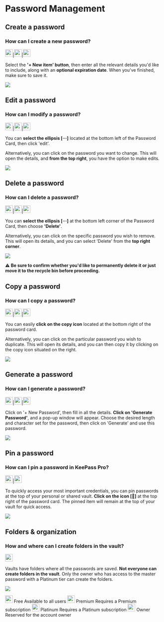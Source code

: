# Password Management


## Create a password
### How can I create a new password?

 <img src="/assets/img/teams-pro/keepass-pro/free-crown.svg" width="24" height="24">|<img src="/assets/img/teams-pro/keepass-pro/premium-crown.svg" width="24" height="24">|<img src="/assets/img/teams-pro/keepass-pro/platinum-crown.svg" width="24" height="24">

Select the <b>'+ New item' button</b>, then enter all the relevant details you'd like to include, along with an <b>optional expiration date</b>. When you've finished, make sure to save it.
<div class="intercom-container"><img src="/assets/img/teams-pro/keepass-pro/section-keepass_new-password.png"></div><p class="no-margin"></p>

## Edit a password
### How can I modify a password?
<img src="/assets/img/teams-pro/keepass-pro/free-crown.svg" width="24" height="24">|<img src="/assets/img/teams-pro/keepass-pro/premium-crown.svg" width="24" height="24">|<img src="/assets/img/teams-pro/keepass-pro/platinum-crown.svg" width="24" height="24">

You can <b>select the ellipsis [···]</b> located at the bottom left of the Password Card, then click 'edit'.

Alternatively, you can click on the password you want to change. This will open the details, and <b>from the top right</b>, you have the option to make edits.
<div class="intercom-container"><img src="/assets/img/teams-pro/keepass-pro/section-keepass_edit-password.png"></div><p class="no-margin"></p>

## Delete a password
### How can I delete a password?
 <img src="/assets/img/teams-pro/keepass-pro/free-crown.svg" width="24" height="24">|<img src="/assets/img/teams-pro/keepass-pro/premium-crown.svg" width="24" height="24">|<img src="/assets/img/teams-pro/keepass-pro/platinum-crown.svg" width="24" height="24">

You can <b>select the ellipsis [···]</b> at the bottom left corner of the Password Card, then choose <b>'Delete'</b>.

Alternatively, you can click on the specific password you wish to remove. This will open its details, and you can select 'Delete' from the <b>top right corner</b>.
<div class="intercom-container"><img src="/assets/img/teams-pro/keepass-pro/section-keepass_delete-password.png"></div><p class="no-margin"></p>
⚠️ <b>Be sure to confirm whether you'd like to permanently delete it or just move it to the recycle bin before proceeding.</b>

## Copy a password
### How can I copy a password?
 <img src="/assets/img/teams-pro/keepass-pro/free-crown.svg" width="24" height="24">|<img src="/assets/img/teams-pro/keepass-pro/premium-crown.svg" width="24" height="24">|<img src="/assets/img/teams-pro/keepass-pro/platinum-crown.svg" width="24" height="24">

You can easily <b>click on the copy icon</b> located at the bottom right of the password card.

Alternatively, you can click on the particular password you wish to duplicate. This will open its details, and you can then copy it by clicking on the copy icon situated on the right.
<div class="intercom-container"><img src="/assets/img/teams-pro/keepass-pro/section-keepass_copy-password.png"></div><p class="no-margin"></p>

## Generate a password
### How can I generate a password?
 <img src="/assets/img/teams-pro/keepass-pro/free-crown.svg" width="24" height="24">|<img src="/assets/img/teams-pro/keepass-pro/premium-crown.svg" width="24" height="24">|<img src="/assets/img/teams-pro/keepass-pro/platinum-crown.svg" width="24" height="24">

Click on '+ New Password', then fill in all the details. <b>Click on 'Generate Password'</b>, and a pop-up window will appear. Choose the desired length and character set for the password, then click on 'Generate' and use this password.
<div class="intercom-container"><img src="/assets/img/teams-pro/keepass-pro/section-keepass_generate-password.png"></div><p class="no-margin"></p>

## Pin a password
### How can I pin a password in KeePass Pro?
<img src="/assets/img/teams-pro/keepass-pro/premium-crown.svg" width="24" height="24">|<img src="/assets/img/teams-pro/keepass-pro/platinum-crown.svg" width="24" height="24">

To quickly access your most important credentials, you can pin passwords at the top of your personal or shared vault. <b>Click on the icon [📌]</b> at the top right of the password card. The pinned item will remain at the top of your vault for quick access.
<div class="intercom-container"><img src="/assets/img/teams-pro/keepass-pro/section-keepass_pin-password.png"></div><p class="no-margin"></p>

## Folders & organization
### How and where can I create folders in the vault?
<img src="/assets/img/teams-pro/keepass-pro/platinum-crown.svg" width="24" height="24">

Vaults have folders where all the passwords are saved. <b>Not everyone can create folders in the vault</b>. Only the owner who has access to the master password with a Platinum tier can create the folders.
<div class="intercom-container"><img src="/assets/img/teams-pro/keepass-pro/section-keepass_folder-administration.png"></div><p class="no-margin"></p>

 <tr>
      <td><img src="/assets/img/teams-pro/keepass-pro/free-crown.svg" width="24" height="24"></td>
      <td>Free</td>
      <td>Available to all users</td>
    </tr>
    <tr>
      <td><img src="/assets/img/teams-pro/keepass-pro/premium-crown.svg" width="24" height="24"></td>
      <td>Premium</td>
      <td>Requires a Premium subscription</td>
    </tr>
    <tr>
      <td><img src="/assets/img/teams-pro/keepass-pro/platinum-crown.svg" width="24" height="24"></td>
      <td>Platinum</td>
      <td>Requires a Platinum subscription</td>
    </tr>
    <tr>
      <td><img src="/assets/img/teams-pro/keepass-pro/owner-crown.svg" width="24" height="24"></td></td>
      <td>Owner</td>
      <td>Reserved for the account owner</td>
    </tr>
<Intercom />
<Hubspot />
<Clarity />
<GoogleAnalytics />